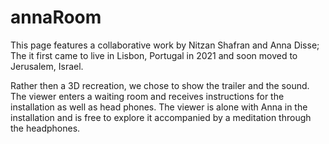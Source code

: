 # annaRoom
 
This page features a collaborative work by Nitzan Shafran and Anna Disse;
The it first came to live in Lisbon, Portugal in 2021 and soon moved to Jerusalem, Israel.

Rather then a 3D recreation, we chose to show the trailer and the sound. The viewer enters a waiting room and receives instructions for the installation as well as head phones. The viewer is alone with Anna in the installation and is free to explore it accompanied by a meditation through the headphones. 
